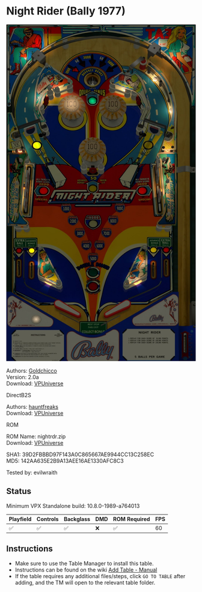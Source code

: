 # Night Rider (Bally 1977)

![Table Preview](../../images/vpx-nightrider.jpg)

Authors: [Goldchicco](https://vpuniverse.com/profile/23579-goldchicco/)  
Version: 2.0a  
Download: [VPUniverse](https://vpuniverse.com/files/file/7252-night-rider-bally-1977/)

DirectB2S

Authors: [hauntfreaks](https://vpuniverse.com/profile/5216-hauntfreaks/)  
Download: [VPUniverse](https://vpuniverse.com/files/file/14105-night-rider-bally-1977/)

ROM

ROM Name: nightrdr.zip  
Download: [VPUniverse](https://vpuniverse.com/files/file/690-nightrdrzip/)

SHA1: 39D2FBBBD97F143A0C865667AE9944CC13C258EC  
MD5:  142AA635E2B9A13AEE16AE1330AFC8C3

Tested by: evilwraith

## Status 

Minimum VPX Standalone build: 10.8.0-1989-a764013

| Playfield | Controls | Backglass | DMD | ROM Required | FPS | 
|-----------|----------|-----------|-----|--------------|-----|
| :white_check_mark: | :white_check_mark: | :white_check_mark: | :x: | :white_check_mark: | 60 |

## Instructions

- Make sure to use the Table Manager to install this table.
- Instructions can be found on the wiki [Add Table - Manual](https://github.com/LegendsUnchained/vpx-standalone-alp4k/wiki/%5B04%5D-%F0%9F%A7%A1-TM-%E2%80%90-Other-Features#add-table---manual)
- If the table requires any additional files/steps, click `GO TO TABLE` after adding, and the TM will open to the relevant table folder.

